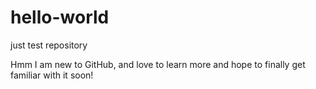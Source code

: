 # hello-world
just test repository

Hmm I am new to GitHub, and love to learn more and hope to finally get familiar with it soon!
